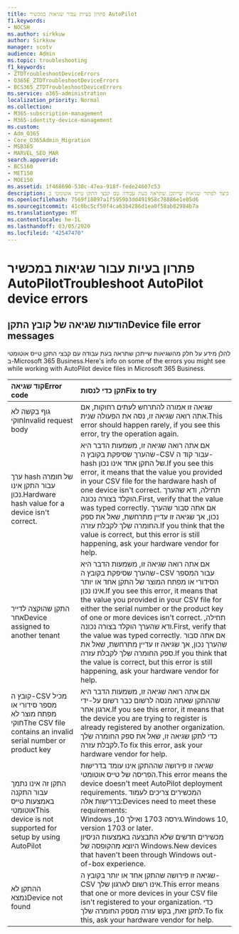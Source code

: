 ```yaml
---
title: פתרון בעיות עבור שגיאות במכשיר AutoPilot
f1.keywords:
- NOCSH
ms.author: sirkkuw
author: Sirkkuw
manager: scotv
audience: Admin
ms.topic: troubleshooting
f1_keywords:
- ZTDTroubleshootDeviceErrors
- O365E_ZTDTroubleshootDeviceErrors
- BCS365_ZTDTroubleshootDeviceErrors
ms.service: o365-administration
localization_priority: Normal
ms.collection:
- M365-subscription-management
- M365-identity-device-management
ms.custom:
- Adm_O365
- Core_O365Admin_Migration
- MSB365
- MARVEL_SEO_MAR
search.appverid:
- BCS160
- MET150
- MOE150
ms.assetid: 1f468690-530c-47ea-918f-fede24607c53
description: למד כיצד לפתור שגיאות שייתכן שתראה בעת עבודה עם קבצי התקן טייס אוטומטי ב-Microsoft 365 Business.
ms.openlocfilehash: 7569f18097a1f5959b3dd491958c78886e1e05d6
ms.sourcegitcommit: 41c0bc5cf50f4ca63b4286d1ea0f58ab82984b7a
ms.translationtype: MT
ms.contentlocale: he-IL
ms.lasthandoff: 03/05/2020
ms.locfileid: "42547470"
---
```

# <a name="troubleshoot-autopilot-device-errors"></a><span data-ttu-id="d04f7-103">פתרון בעיות עבור שגיאות במכשיר AutoPilot</span><span class="sxs-lookup"><span data-stu-id="d04f7-103">Troubleshoot AutoPilot device errors</span></span>

## <a name="device-file-error-messages"></a><span data-ttu-id="d04f7-104">הודעות שגיאה של קובץ התקן</span><span class="sxs-lookup"><span data-stu-id="d04f7-104">Device file error messages</span></span>

<span data-ttu-id="d04f7-105">להלן מידע על חלק מהשגיאות שייתכן שתראה בעת עבודה עם קבצי התקן טייס אוטומטי ב-Microsoft 365 Business.</span><span class="sxs-lookup"><span data-stu-id="d04f7-105">Here's info on some of the errors you might see while working with AutoPilot device files in Microsoft 365 Business.</span></span> 
  
|<span data-ttu-id="d04f7-106">**קוד שגיאה**</span><span class="sxs-lookup"><span data-stu-id="d04f7-106">**Error code**</span></span>|<span data-ttu-id="d04f7-107">**תקן כדי לנסות**</span><span class="sxs-lookup"><span data-stu-id="d04f7-107">**Fix to try**</span></span>|
|:-----|:-----|
|<span data-ttu-id="d04f7-108">גוף בקשה לא חוקי</span><span class="sxs-lookup"><span data-stu-id="d04f7-108">Invalid request body</span></span>  <br/> |<span data-ttu-id="d04f7-109">שגיאה זו אמורה להתרחש לעתים רחוקות, אם אתה רואה שגיאה זו, נסה את הפעולה שנית.</span><span class="sxs-lookup"><span data-stu-id="d04f7-109">This error should happen rarely, if you see this error, try the operation again.</span></span>  <br/> |
|<span data-ttu-id="d04f7-110">ערך hash של חומרה עבור התקן אינו נכון.</span><span class="sxs-lookup"><span data-stu-id="d04f7-110">Hardware hash value for a device isn't correct.</span></span>  <br/> |<span data-ttu-id="d04f7-111">אם אתה רואה שגיאה זו, משמעות הדבר היא שהערך שסיפקת בקובץ ה-CSV עבור קוד ה-hash של התקן אחד אינו נכון.</span><span class="sxs-lookup"><span data-stu-id="d04f7-111">If you see this error, it means that the value you provided in your CSV file for the hardware hash of one device isn't correct.</span></span> <span data-ttu-id="d04f7-112">תחילה, ודא שהערך הוקלד בצורה נכונה.</span><span class="sxs-lookup"><span data-stu-id="d04f7-112">First, verify that the value was typed correctly.</span></span> <span data-ttu-id="d04f7-113">אם אתה סבור שהערך נכון, אך שגיאה זו עדיין מתרחשת, שאל את ספק החומרה שלך לקבלת עזרה.</span><span class="sxs-lookup"><span data-stu-id="d04f7-113">If you think that the value is correct, but this error is still happening, ask your hardware vendor for help.</span></span>  <br/> |
|<span data-ttu-id="d04f7-114">התקן שהוקצה לדייר אחר</span><span class="sxs-lookup"><span data-stu-id="d04f7-114">Device assigned to another tenant</span></span>  <br/> |<span data-ttu-id="d04f7-115">אם אתה רואה שגיאה זו, משמעות הדבר היא שהערך שסיפקת בקובץ ה-CSV עבור המספר הסידורי או מפתח המוצר של התקן אחד או יותר אינו נכון.</span><span class="sxs-lookup"><span data-stu-id="d04f7-115">If you see this error, it means that the value you provided in your CSV file for either the serial number or the product key of one or more devices isn't correct.</span></span> <span data-ttu-id="d04f7-116">תחילה, ודא שהערך הוקלד בצורה נכונה.</span><span class="sxs-lookup"><span data-stu-id="d04f7-116">First, verify that the value was typed correctly.</span></span> <span data-ttu-id="d04f7-117">אם אתה סבור שהערך נכון, אך שגיאה זו עדיין מתרחשת, שאל את ספק החומרה שלך לקבלת עזרה.</span><span class="sxs-lookup"><span data-stu-id="d04f7-117">If you think that the value is correct, but this error is still happening, ask your hardware vendor for help.</span></span>  <br/> |
|<span data-ttu-id="d04f7-118">קובץ ה-CSV מכיל מספר סידורי או מפתח מוצר לא חוקי</span><span class="sxs-lookup"><span data-stu-id="d04f7-118">The CSV file contains an invalid serial number or product key</span></span>  <br/> |<span data-ttu-id="d04f7-119">אם אתה רואה שגיאה זו, משמעות הדבר היא שההתקן שאתה מנסה לרשום כבר רשום על-ידי ארגון אחר.</span><span class="sxs-lookup"><span data-stu-id="d04f7-119">If you see this error, it means that the device you are trying to register is already registered by another organization.</span></span> <span data-ttu-id="d04f7-120">כדי לתקן שגיאה זו, שאל את ספק החומרה שלך לקבלת עזרה.</span><span class="sxs-lookup"><span data-stu-id="d04f7-120">To fix this error, ask your hardware vendor for help.</span></span>  <br/> |
|<span data-ttu-id="d04f7-121">התקן זה אינו נתמך עבור התקנה באמצעות טייס אוטומטי</span><span class="sxs-lookup"><span data-stu-id="d04f7-121">This device is not supported for setup by using AutoPilot</span></span>  <br/> | <span data-ttu-id="d04f7-122">שגיאה זו פירושה שההתקן אינו עומד בדרישות הפריסה של טייס אוטומטי.</span><span class="sxs-lookup"><span data-stu-id="d04f7-122">This error means the device doesn't meet AutoPilot deployment requirements.</span></span> <span data-ttu-id="d04f7-123">המכשירים צריכים לעמוד בדרישות אלה:</span><span class="sxs-lookup"><span data-stu-id="d04f7-123">Devices need to meet these requirements:</span></span>  <br/>  <span data-ttu-id="d04f7-124">Windows ,10 גירסה 1703 ואילך.</span><span class="sxs-lookup"><span data-stu-id="d04f7-124">Windows 10, version 1703 or later.</span></span>  <br/>  <span data-ttu-id="d04f7-125">מכשירים חדשים שלא התבצעה באמצעות הניסיון היוצא מהקופסה של Windows.</span><span class="sxs-lookup"><span data-stu-id="d04f7-125">New devices that haven't been through Windows out-of-box experience.</span></span>  <br/> |
|<span data-ttu-id="d04f7-126">ההתקן לא נמצא</span><span class="sxs-lookup"><span data-stu-id="d04f7-126">Device not found</span></span>  <br/> |<span data-ttu-id="d04f7-127">שגיאה זו פירושה שהתקן אחד או יותר בקובץ ה-CSV אינו רשום לארגון שלך.</span><span class="sxs-lookup"><span data-stu-id="d04f7-127">This error means that one or more devices in your CSV file isn't registered to your organization.</span></span> <span data-ttu-id="d04f7-128">כדי לתקן זאת, בקש עזרה מספק החומרה שלך.</span><span class="sxs-lookup"><span data-stu-id="d04f7-128">To fix this, ask your hardware vendor for help.</span></span>  <br/> |
